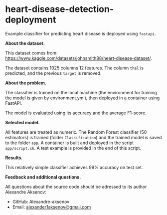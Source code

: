 # heart-disease-detection-deployment
Example classifier for predicting heart disease is deployed using <code>fastapi</code>.

<b>About the dataset.</b>

This dataset comes from:
https://www.kaggle.com/datasets/johnsmith88/heart-disease-dataset/.

The dataset contains 1025 columns 12 features.
The column <code>thal</code> is predicted, and the previous <code>target</code> is removed.

<b>About the problem.</b>

The classifier is trained on the local machine (the environment for training the model is given by environment.yml), then deployed in a container using FastAPI.

The model is evaluated using its accuracy and the average F1-score.

<b>Selected model.</b>

All features are treated as numeric. The Random Forest classifier (50 estimators) is trained (folder <code>Classification</code>)
and the trained model is saved to the folder <code>app</code>. A container is built and deployed in the script <code>app/script.sh</code>.
A test example is provided in the end of this script.

<b>Results.</b>

This relatively simple classifier achieves 99% accuracy on test set.

<b>Feedback and additional questions.</b>

All questions about the source code should be adressed to its author Alexandre Aksenov:
* GitHub: Alexandre-aksenov
* Email: alexander1aksenov@gmail.com
